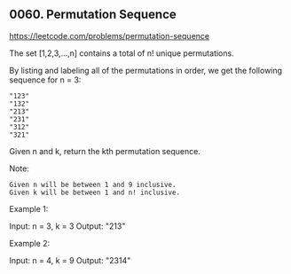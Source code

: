 ## 0060. Permutation Sequence

https://leetcode.com/problems/permutation-sequence

The set [1,2,3,...,n] contains a total of n! unique permutations.

By listing and labeling all of the permutations in order, we get the following sequence for n = 3:

    "123"
    "132"
    "213"
    "231"
    "312"
    "321"

Given n and k, return the kth permutation sequence.

Note:

    Given n will be between 1 and 9 inclusive.
    Given k will be between 1 and n! inclusive.

Example 1:

Input: n = 3, k = 3
Output: "213"

Example 2:

Input: n = 4, k = 9
Output: "2314"
